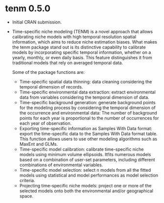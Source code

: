 # tenm 0.5.0

* Initial CRAN submission.

* Time-specific niche modeling (TENM) is a novel approach that allows 
  calibrating niche models with high temporal resolution spatial information, 
  which aims to reduce niche estimation biases. 
  What makes the tenm package stand out is its distinctive capability to 
  calibrate models by incorporating specific temporal information, 
  whether on a yearly, monthly, or even daily basis. This feature distinguishes
  it from traditional models that rely on averaged temporal data. 
  
  Some of the package functions are:
  - Time-specific spatial data thinning: data cleaning considering the 
    temporal dimension of records. 
  - Time-specific environmental data extraction: extract environmental data 
    from variables considering the temporal dimension of data.
  - Time-specific background generation: generate background points for 
    the modeling process by considering the temporal dimension of the 
    occurrence and environmental data: The number of background points for
    each year is proportional to the number of occurrences for each year
    of observation. 
  - Exporting time-specific information as Samples With Data format: 
    export the time-specific data to the Samples With Data format table. 
    This function allows users to use other modeling algorithms such 
    as MaxEnt and GLMs.
  - Time-specific model calibration: calibrate time-specific niche models 
    using minimum volume ellipsoids. Itfits numerous models based on a 
    combination of user-set parameters, including different combinations of
    environmental variables.
  - Time-specific model selection: select n models from all the fitted 
    models using statistical and model performances as model 
    selection criteria.
  - Projecting time-specific niche models: project one or more of the 
    selected models onto both the environmental and/or geographical space. 

